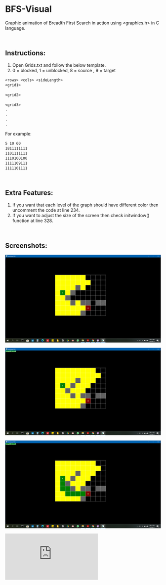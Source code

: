 # BFS-Visual
Graphic animation of Breadth First Search in action using <graphics.h> in C language.

<br>

## Instructions:
1. Open Grids.txt and follow the below template.
2.  0 = blocked, 1 = unblocked, 8 = source , 9 = target 

```
<rows> <cols> <sideLength> 
<grid1>

<grid2>

<grid3>
.
.
.
.
```
For example:
```
5 10 60
1811111111
1101111111
1110100100
1111109111
1111101111
```
<br>

## Extra Features:

1. If you want that each level of the graph should have different color then uncomment the code at line 234.
2. If you want to adjust the size of the screen then check initwindow() function at line 328.

<br>

## Screenshots:

![SS1](https://github.com/jatin-47/BFS-Visual/blob/main/ss1.png)
<br>

![SS2](https://github.com/jatin-47/BFS-Visual/blob/main/ss2.png)
<br>

![SS3](https://github.com/jatin-47/BFS-Visual/blob/main/ss3.png)

![Instructions](https://github.com/jatin-47/BFS-Visual/blob/main/Instructions.txt)
